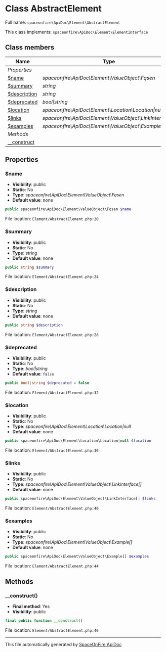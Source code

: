 # Class AbstractElement

Full name: `spaceonfire\ApiDoc\Element\AbstractElement`

This class implements: `spaceonfire\ApiDoc\Element\ElementInterface`

## Class members

| Name                                                                      | Type                                                     | Summary | Additional                                           |
| ------------------------------------------------------------------------- | -------------------------------------------------------- | ------- | ---------------------------------------------------- |
| _Properties_                                                              |                                                          |         |                                                      |
| [\$name](#spaceonfire_apidoc_element_abstractelement_$name)               | _spaceonfire\ApiDoc\Element\ValueObject\Fqsen_           |         | [📢](# "Visibility: public")                         |
| [\$summary](#spaceonfire_apidoc_element_abstractelement_$summary)         | _string_                                                 |         | [📢](# "Visibility: public")                         |
| [\$description](#spaceonfire_apidoc_element_abstractelement_$description) | _string_                                                 |         | [📢](# "Visibility: public")                         |
| [\$deprecated](#spaceonfire_apidoc_element_abstractelement_$deprecated)   | _bool&#124;string_                                       |         | [📢](# "Visibility: public")                         |
| [\$location](#spaceonfire_apidoc_element_abstractelement_$location)       | _spaceonfire\ApiDoc\Element\Location\Location&#124;null_ |         | [📢](# "Visibility: public")                         |
| [\$links](#spaceonfire_apidoc_element_abstractelement_$links)             | _spaceonfire\ApiDoc\Element\ValueObject\LinkInterface[]_ |         | [📢](# "Visibility: public")                         |
| [\$examples](#spaceonfire_apidoc_element_abstractelement_$examples)       | _spaceonfire\ApiDoc\Element\ValueObject\Example[]_       |         | [📢](# "Visibility: public")                         |
| _Methods_                                                                 |                                                          |         |                                                      |
| [\_\_construct](#spaceonfire_apidoc_element_abstractelement_construct)    |                                                          |         | [📌](# "Final element") [📢](# "Visibility: public") |

## Properties

<a name="spaceonfire_apidoc_element_abstractelement_$name"></a>

### \$name

-   **Visibility**: public
-   **Static**: No
-   **Type**: _spaceonfire\ApiDoc\Element\ValueObject\Fqsen_
-   **Default value**: none

```php
public spaceonfire\ApiDoc\Element\ValueObject\Fqsen $name
```

File location: `Element/AbstractElement.php:20`

<a name="spaceonfire_apidoc_element_abstractelement_$summary"></a>

### \$summary

-   **Visibility**: public
-   **Static**: No
-   **Type**: _string_
-   **Default value**: none

```php
public string $summary
```

File location: `Element/AbstractElement.php:24`

<a name="spaceonfire_apidoc_element_abstractelement_$description"></a>

### \$description

-   **Visibility**: public
-   **Static**: No
-   **Type**: _string_
-   **Default value**: none

```php
public string $description
```

File location: `Element/AbstractElement.php:28`

<a name="spaceonfire_apidoc_element_abstractelement_$deprecated"></a>

### \$deprecated

-   **Visibility**: public
-   **Static**: No
-   **Type**: _bool|string_
-   **Default value**: `false`

```php
public bool|string $deprecated = false
```

File location: `Element/AbstractElement.php:32`

<a name="spaceonfire_apidoc_element_abstractelement_$location"></a>

### \$location

-   **Visibility**: public
-   **Static**: No
-   **Type**: _spaceonfire\ApiDoc\Element\Location\Location|null_
-   **Default value**: none

```php
public spaceonfire\ApiDoc\Element\Location\Location|null $location
```

File location: `Element/AbstractElement.php:36`

<a name="spaceonfire_apidoc_element_abstractelement_$links"></a>

### \$links

-   **Visibility**: public
-   **Static**: No
-   **Type**: _spaceonfire\ApiDoc\Element\ValueObject\LinkInterface[]_
-   **Default value**: none

```php
public spaceonfire\ApiDoc\Element\ValueObject\LinkInterface[] $links
```

File location: `Element/AbstractElement.php:40`

<a name="spaceonfire_apidoc_element_abstractelement_$examples"></a>

### \$examples

-   **Visibility**: public
-   **Static**: No
-   **Type**: _spaceonfire\ApiDoc\Element\ValueObject\Example[]_
-   **Default value**: none

```php
public spaceonfire\ApiDoc\Element\ValueObject\Example[] $examples
```

File location: `Element/AbstractElement.php:44`

## Methods

<a name="spaceonfire_apidoc_element_abstractelement_construct"></a>

### \_\_construct()

-   **Final method**: Yes
-   **Visibility**: public

```php
final public function __construct()
```

File location: `Element/AbstractElement.php:46`

---

This file automatically generated by [SpaceOnFire ApiDoc](https://github.com/spaceonfire/apidoc)
